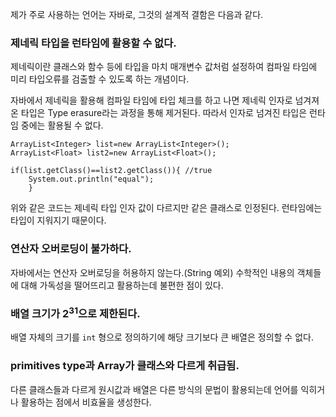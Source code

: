 제가 주로 사용하는 언어는 자바로, 그것의 설계적 결함은 다음과 같다.

### 제네릭 타입을 런타임에 활용할 수 없다.

제네릭이란 클래스와 함수 등에 타입을 마치 매개변수 값처럼 설정하여
컴파일 타임에 미리 타입오류를 검출할 수 있도록 하는 개념이다.

자바에서 제네릭을 활용해 컴파일 타임에 타입 체크를 하고 나면
제네릭 인자로 넘겨져 온 타입은 Type erasure라는 과정을 통해 제거된다.
따라서 인자로 넘겨진 타입은 런타임 중에는 활용될 수 없다.

```
ArrayList<Integer> list=new ArrayList<Integer>();
ArrayList<Float> list2=new ArrayList<Float>();

if(list.getClass()==list2.getClass()){ //true
	System.out.println("equal");
	}

```

위와 같은 코드는 제네릭 타입 인자 값이 다르지만 같은 클래스로 인정된다.
런타임에는 타입이 지워지기 때문이다.

### 연산자 오버로딩이 불가하다.
자바에서는 연산자 오버로딩을 허용하지 않는다.(String 예외)
수학적인 내용의 객체들에 대해 가독성을 떨어뜨리고 활용하는데 불편한 점이 있다.

### 배열 크기가 $2^31$으로 제한된다.
배열 자체의 크기를 `int` 형으로 정의하기에 해당 크기보다 큰 배열은 정의할 수 없다.

### primitives type과 Array가 클래스와 다르게 취급됨.
다른 클래스들과 다르게 원시값과 배열은 다른 방식의 문법이 활용되는데
언어를 익히거나 활용하는 점에서 비효율을 생성한다.
